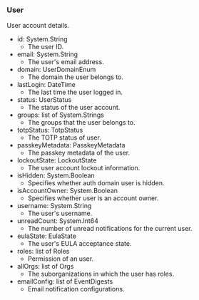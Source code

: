 ### User
User account details.

- id: System.String
  - The user ID.
- email: System.String
  - The user's email address.
- domain: UserDomainEnum
  - The domain the user belongs to.
- lastLogin: DateTime
  - The last time the user logged in.
- status: UserStatus
  - The status of the user account.
- groups: list of System.Strings
  - The groups that the user belongs to.
- totpStatus: TotpStatus
  - The TOTP status of user.
- passkeyMetadata: PasskeyMetadata
  - The passkey metadata of the user.
- lockoutState: LockoutState
  - The user account lockout information.
- isHidden: System.Boolean
  - Specifies whether auth domain user is hidden.
- isAccountOwner: System.Boolean
  - Specifies whether user is an account owner.
- username: System.String
  - The user's username.
- unreadCount: System.Int64
  - The number of unread notifications for the current user.
- eulaState: EulaState
  - The user's EULA acceptance state.
- roles: list of Roles
  - Permission of an user.
- allOrgs: list of Orgs
  - The suborganizations in which the user has roles.
- emailConfig: list of EventDigests
  - Email notification configurations.
